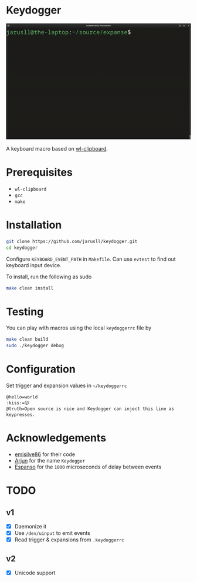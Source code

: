 # Keydogger

![Demo](./demo.gif)

A keyboard macro based on [wl-clipboard](https://github.com/bugaevc/wl-clipboard).

# Prerequisites
- `wl-clipboard`
- `gcc`
- `make`

# Installation
```bash
git clone https://github.com/jarusll/keydogger.git
cd keydogger
```

Configure `KEYBOARD_EVENT_PATH` in `Makefile`. Can use `evtest` to find out keyboard input device.

To install, run the following as sudo
```bash
make clean install
```

# Testing
You can play with macros using the local `keydoggerrc` file by
```bash
make clean build
sudo ./keydogger debug
```

# Configuration
Set trigger and expansion values in `~/keydoggerrc`
```
@hello=world
:kiss:=😙
@truth=Open source is nice and Keydogger can inject this line as keypresses.
```

# Acknowledgements
- [emisilve86](https://github.com/emisilve86/Keylogger-Daemon-Linux) for their code
- [Arjun](https://github.com/uhrjun) for the name `Keydogger`
- [Espanso](https://github.com/federico-terzi/espanso) for the `1000` microseconds of delay between events

# TODO
## v1
- [x] Daemonize it
- [x] Use `/dev/uinput` to emit events
- [x] Read trigger & expansions from `.keydoggerrc`
## v2
- [x] Unicode support

